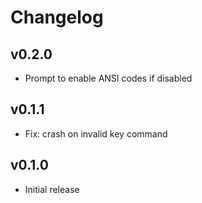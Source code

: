 # Changelog

## v0.2.0
- Prompt to enable ANSI codes if disabled

## v0.1.1
- Fix: crash on invalid key command

## v0.1.0
- Initial release
